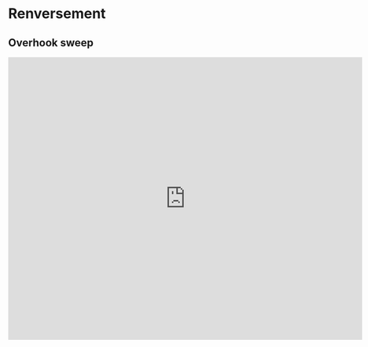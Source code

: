 # Renversement

## Overhook sweep


<iframe
 width="720"
 height="576"
 src="https://www.youtube.com/embed/LTY07m3IOcg"
 title="YouTube video player"
 frameborder="0"
 allow="accelerometer; autoplay; clipboard-write; encrypted-media; gyroscope; picture-in-picture"
 allowfullscreen>
</iframe>

